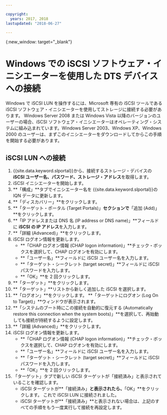 ```yaml
---

copyright:
  years: 2017, 2018
lastupdated: "2018-06-27"

---
```

{:new_window: target="_blank"}

# Windows での iSCSI ソフトウェア・イニシエーターを使用した DTS デバイスへの接続

Windows で iSCSI LUN を操作するには、Microsoft 専有の iSCSI ツールである iSCSI ソフトウェア・イニシエーターを使用してストレージに接続する必要があります。 Windows Server 2008 または Windows Vista 以降のバージョンのユーザーの場合、iSCSI ソフトウェア・イニシエーターはオペレーティング・システムに組み込まれています。Windows Server 2003、Windows XP、Windows 2000 のユーザーは、まずこのイニシエーターをダウンロードしてからこの手順を開始する必要があります。

## iSCSI LUN への接続

1. {{site.data.keyword.slportal}}から、接続するストレージ・デバイスの **iSCSI ユーザー名、パスワード、ストレージ・アドレス**を取得します。
2. iSCSI イニシエーターを開始します。
3. **「構成」**タブでイニシエーター名を {{site.data.keyword.slportal}}の IQN データに更新します。
4. **「ディスカバリー」**をクリックします。
5. **「ターゲット・ポータル (Target Portals)」**セクションで**「追加 (Add)」**をクリックします。
6. **「IP アドレスまたは DNS 名 (IP address or DNS name)」**フィールドに **iSCSI の IP アドレス**を入力します。
7. **「詳細 (Advanced)」**をクリックします。
8. iSCSI ログオン情報を更新します。
   - **「CHAP ログオン情報 (CHAP logon information)」**チェック・ボックスを選択して、CHAP ログオンを有効にします。
   - **「ユーザー名」**フィールドに iSCSI ユーザー名を入力します。
   - **「ターゲット・シークレット (target secret)」**フィールドに iSCSI パスワードを入力します。
   - **「OK」**を 2 回クリックします。
9. **「ターゲット」**をクリックします。
10. **「ターゲット」**リストから新しく追加した iSCSI を選択します。
11. **「ログオン」**をクリックします。 **「ターゲットにログオン (Log On to Target)」**ウィンドウが表示されます。
12. **「システムのブート時にこの接続を自動的に復元する (Automatically restore this connection when the system boots)」**を選択して、再始動しても接続が持続するように設定します。
13. **「詳細 (Advanced)」**をクリックします。
14. iSCSI ログオン情報を更新します。
    - **「CHAP ログオン情報 (CHAP logon information)」**チェック・ボックスを選択して、CHAP ログオンを有効にします。
    - **「ユーザー名」**フィールドに iSCSI ユーザー名を入力します。
    - **「ターゲット・シークレット (target secret)」**フィールドに iSCSI パスワードを入力します。
    - **「OK」**を 2 回クリックします。
15. 「ターゲット」タブで新しい iSCSI ターゲットが「接続済み」と表示されていることを確認します。
    - iSCSI ターゲットが**「接続済み」**と表示されたら、**「OK」**をクリックします。 これで iSCSI LUN に接続されました。
    - iSCSI ターゲットが**「接続済み」**と表示されない場合は、上記のすべての手順をもう一度実行して接続を再設定します。
